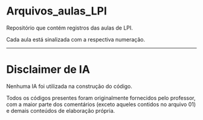 # Arquivos_aulas_LPI

Repositório que contém registros das aulas de LPI.

Cada aula está sinalizada com a respectiva numeração.

---

# Disclaimer de IA

Nenhuma IA foi utilizada na construção do código.

Todos os códigos presentes foram originalmente fornecidos pelo professor, com a maior parte dos comentários (exceto aqueles contidos no arquivo 01) e demais conteúdos de elaboração própria.
